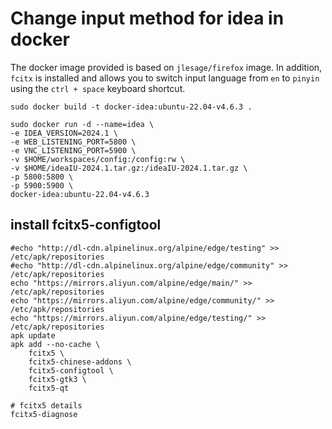 # Change input method for idea in docker

The docker image provided is based on `jlesage/firefox` image. In addition, `fcitx` is installed and allows you to switch input language from `en` to `pinyin` using the `ctrl + space` keyboard shortcut.

```shell
sudo docker build -t docker-idea:ubuntu-22.04-v4.6.3 .

sudo docker run -d --name=idea \
-e IDEA_VERSION=2024.1 \
-e WEB_LISTENING_PORT=5800 \
-e VNC_LISTENING_PORT=5900 \
-v $HOME/workspaces/config:/config:rw \
-v $HOME/ideaIU-2024.1.tar.gz:/ideaIU-2024.1.tar.gz \
-p 5800:5800 \
-p 5900:5900 \
docker-idea:ubuntu-22.04-v4.6.3
```

## install fcitx5-configtool
```
#echo "http://dl-cdn.alpinelinux.org/alpine/edge/testing" >> /etc/apk/repositories
#echo "http://dl-cdn.alpinelinux.org/alpine/edge/community" >> /etc/apk/repositories
echo "https://mirrors.aliyun.com/alpine/edge/main/" >> /etc/apk/repositories
echo "https://mirrors.aliyun.com/alpine/edge/community/" >> /etc/apk/repositories
echo "https://mirrors.aliyun.com/alpine/edge/testing/" >> /etc/apk/repositories
apk update
apk add --no-cache \
    fcitx5 \
    fcitx5-chinese-addons \
    fcitx5-configtool \
    fcitx5-gtk3 \
    fcitx5-qt

# fcitx5 details
fcitx5-diagnose
```
